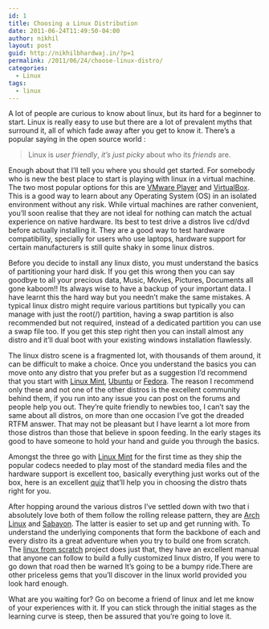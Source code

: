 ```yaml
---
id: 1
title: Choosing a Linux Distribution
date: 2011-06-24T11:49:50-04:00
author: nikhil
layout: post
guid: http://nikhilbhardwaj.in/?p=1
permalink: /2011/06/24/choose-linux-distro/
categories:
  - Linux
tags:
  - linux
---
```

A lot of people are curious to know about linux, but its hard for a beginner to start. Linux is really easy to use but there are a lot of prevalent myths that surround it, all of which fade away after you get to know it. There&#8217;s a popular saying in the open source world :

> Linux is _user friendly_, _it&#8217;s just picky_ about who its _friends_ are.

Enough about that I&#8217;ll tell you where you should get started. For somebody who is new the best place to start is playing with linux in a virtual machine. The two most popular options for this are <a href="http://www.filehippo.com/download_vmware_player/" target="_blank">VMware Player</a> and <a href="http://www.virtualbox.org" target="_blank">VirtualBox</a>. This is a good way to learn about any Operating System (OS) in an isolated environment without any risk. While virtual machines are rather convenient, you&#8217;ll soon realise that they are not ideal for nothing can match the actual experience on native hardware. Its best to test drive a distros live cd/dvd before actually installing it. They are a good way to test hardware compatibility, specially for users who use laptops, hardware support for certain manufacturers is still quite shaky in some linux distros.<!--more-->

Before you decide to install any linux disto, you must understand the basics of partitioning your hard disk. If you get this wrong then you can say goodbye to all your precious data, Music, Movies, Pictures, Documents all gone kaboom!! Its always wise to have a backup of your important data. I have learnt this the hard way but you needn&#8217;t make the same mistakes. A typical linux distro might require various partitions but typically you can manage with just the root(/) partition, having a swap partition is also recommended but not required, instead of a dedicated partition you can use a swap file too. If you get this step right then you can install almost any distro and it&#8217;ll dual boot with your existing windows installation flawlessly.

The linux distro scene is a fragmented lot, with thousands of them around, it can be difficult to make a choice. Once you understand the basics you can move onto any distro that you prefer but as a suggestion I&#8217;d recommend that you start with <a href="http://www.linuxmint.com" target="_blank">Linux Mint</a>, <a href="http://www.ubuntu.com" target="_blank">Ubuntu</a> or <a href="http://fedoraproject.org" target="_blank">Fedora</a>. The reason I recommend only these and not one of the other distros is the excellent community behind them, if you run into any issue you can post on the forums and people help you out. They&#8217;re quite friendly to newbies too, I can&#8217;t say the same about all distros, on more than one occasion I&#8217;ve got the dreaded RTFM answer. That may not be pleasant but I have learnt a lot more from those distros than those that believe in spoon feeding. In the early stages its good to have someone to hold your hand and guide you through the basics.

Amongst the three go with <a href="http://www.linuxmint.com/" target="_blank">Linux Mint</a> for the first time as they ship the popular codecs needed to play most of the standard media files and the hardware support is excellent too, basically everything just works out of the box, here is an excellent <a href="http://www.zegeniestudios.net/ldc/" target="_blank">quiz</a> that&#8217;ll help you in choosing the distro thats right for you.

After hopping around the various distros I&#8217;ve settled down with two that i absolutely love both of them follow the rolling release pattern, they are <a href="http://archlinux.org" target="_blank">Arch Linux</a> and <a href="http://sabayon.org/" target="_blank">Sabayon</a>. The latter is easier to set up and get running with. To understand the underlying components that form the backbone of each and every distro its a great adventure when you try to build one from scratch. The <a href="http://www.linuxfromscratch.org" target="_blank">linux from scratch</a> project does just that, they have an excellent manual that anyone can follow to build a fully customized linux distro, If you were to go down that road then be warned It&#8217;s going to be a bumpy ride.There are other priceless gems that you&#8217;ll discover in the linux world provided you look hard enough.

What are you waiting for? Go on become a friend of linux and let me know of your experiences with it. If you can stick through the initial stages as the learning curve is steep, then be assured that you&#8217;re going to love it.

